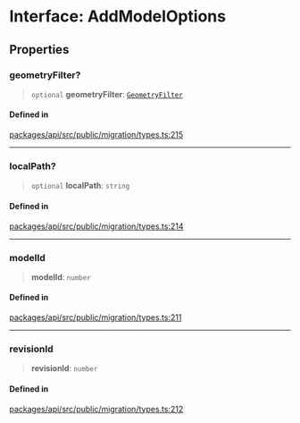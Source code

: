 # Interface: AddModelOptions

## Properties

### geometryFilter?

> `optional` **geometryFilter**: [`GeometryFilter`](../type-aliases/GeometryFilter.md)

#### Defined in

[packages/api/src/public/migration/types.ts:215](https://github.com/cognitedata/reveal/blob/3aaed3491dba3f4ba9ecd87f495d35383cc73a1d/viewer/packages/api/src/public/migration/types.ts#L215)

***

### localPath?

> `optional` **localPath**: `string`

#### Defined in

[packages/api/src/public/migration/types.ts:214](https://github.com/cognitedata/reveal/blob/3aaed3491dba3f4ba9ecd87f495d35383cc73a1d/viewer/packages/api/src/public/migration/types.ts#L214)

***

### modelId

> **modelId**: `number`

#### Defined in

[packages/api/src/public/migration/types.ts:211](https://github.com/cognitedata/reveal/blob/3aaed3491dba3f4ba9ecd87f495d35383cc73a1d/viewer/packages/api/src/public/migration/types.ts#L211)

***

### revisionId

> **revisionId**: `number`

#### Defined in

[packages/api/src/public/migration/types.ts:212](https://github.com/cognitedata/reveal/blob/3aaed3491dba3f4ba9ecd87f495d35383cc73a1d/viewer/packages/api/src/public/migration/types.ts#L212)
